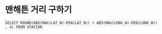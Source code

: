 # 맨해튼 거리 구하기
```MySQL
SELECT ROUND(ABS(MAX(LAT_N)-MIN(LAT_N)) + ABS(MAX(LONG_W)-MIN(LONG_W)) , 4) FROM STATION
```
